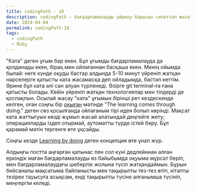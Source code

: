 ```yaml
---
title: codingPath - 10
description: codingPath – бағдарламалауды үйрену барысын сипаттап жазатын постарды біріктіретін тег. Бағдарламалауды өздігінен үйреніп жүрген адамдарға пайдалы болуы мүмкін.
date: 2024-04-04
permalink: codingPath-10
tags:
  - codingPath
  - Ruby
---
```


"Ката" деген ұғым бар екен. Бұл ұғымды бағдарламалауда да қолданады екен, бірақ мен ойлағаннан басқаша екен. Менің ойымда былай: неге күнде оқуды бастар алдында 5-10 минут үйреніп жатқан нәрселерге қатысты ката жасамасқа деп ойладымда, бастап кеттім. Әрине бұл ката әлі сан алуан түрленеді. Әзірге git terminal-ға ғана қатысты болады. Кейін үйреніп жатқан технологиялар мен тілдерді де қоспақпын. Осылай жасау "ката" ұғымын бірінші рет кездескенде келген, оған соңғы бір [оқыған](https://pragmaticstudio.com/blog/2005/03/18/ruby-learning-test-1-are-you-there-world) мәтінде "The learning comes through doing." деген сөз қосылғанда ойлағаным тірі идея болып көрінді. Мақсат ката жаттығуын көзді жұмып жасай алатындай деңгейге жету; операцияларды іздеп отырмай, аутоматты түрде істей беру. Бұл қарамай мәтін тергенге өте ұқсайды.

Соңғы кезде [Learning by doing](https://en.wikipedia.org/wiki/Learning-by-doing) деген концепция өте ұнап жүр.

Алдыңғы постта аңғарған қатынас пен сол күні дедлейннан алған еркіндік маған бағдарламалауды өз байыбымда оқуыма мұрсат беріп, мен бағдарламалаудағы шеберлік жолына түсіп жатқандаймын. Бұрын бейсаналы мақсатыма байланысты мен тақырыпты тез-тез өтіп, кітапты тезірек тауысуға асықсам, енді тақырыпты түсіне алғанымша түсініп, меңгергім келеді.
